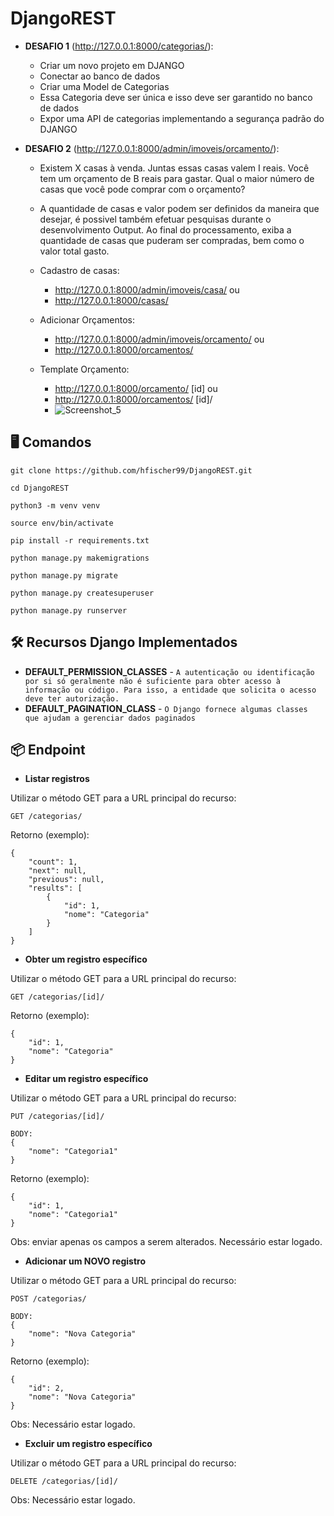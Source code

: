 # DjangoREST 
- **DESAFIO 1** (http://127.0.0.1:8000/categorias/):
  - Criar um novo projeto em DJANGO
  - Conectar ao banco de dados
  - Criar uma Model de Categorias
  - Essa Categoria deve ser única e isso deve ser garantido no banco de dados
  - Expor uma API de categorias implementando a segurança padrão do DJANGO


- **DESAFIO 2** (http://127.0.0.1:8000/admin/imoveis/orcamento/):
  - Existem X casas à venda. Juntas essas casas valem I reais. Você tem um orçamento de B reais para gastar. Qual o maior número de casas que você pode comprar com o orçamento?
  - A quantidade de casas e valor podem ser definidos da maneira que desejar, é possivel também efetuar pesquisas durante o desenvolvimento
Output. Ao final do processamento, exiba a quantidade de casas que puderam ser compradas, bem como o valor total gasto.
  

  - Cadastro de casas: 
    - http://127.0.0.1:8000/admin/imoveis/casa/ ou
    - http://127.0.0.1:8000/casas/
  - Adicionar Orçamentos: 
    - http://127.0.0.1:8000/admin/imoveis/orcamento/ ou 
    - http://127.0.0.1:8000/orcamentos/
  - Template Orçamento: 
    - http://127.0.0.1:8000/orcamento/ [id]  ou 
    - http://127.0.0.1:8000/orcamentos/ [id]/
    - ![Screenshot_5](https://user-images.githubusercontent.com/43329377/159197709-65eab0be-7302-4321-91d1-0ab6efa19de4.png)



## 🖥️ Comandos
```
git clone https://github.com/hfischer99/DjangoREST.git
```
```
cd DjangoREST
```
```
python3 -m venv venv
```
```
source env/bin/activate
```
```
pip install -r requirements.txt
```
```
python manage.py makemigrations
```
```
python manage.py migrate
```
```
python manage.py createsuperuser
```
```
python manage.py runserver
```
## 🛠️ Recursos Django Implementados

- **DEFAULT_PERMISSION_CLASSES** - `A autenticação ou identificação por si só geralmente não é suficiente para obter acesso à informação ou código. Para isso, a entidade que solicita o acesso deve ter autorização.`
- **DEFAULT_PAGINATION_CLASS** - `O Django fornece algumas classes que ajudam a gerenciar dados paginados`

## 📦 Endpoint

-  **Listar registros**

Utilizar o método GET para a URL principal do recurso:

    GET /categorias/
   
Retorno (exemplo):

    {
        "count": 1,
        "next": null,
        "previous": null,
        "results": [
            {
                "id": 1,
                "nome": "Categoria"
            }
        ]
    }

-  **Obter um registro específico**

Utilizar o método GET para a URL principal do recurso:

    GET /categorias/[id]/
   
Retorno (exemplo):

    {
	    "id": 1,
	    "nome": "Categoria"
    }

-  **Editar um registro específico**

Utilizar o método GET para a URL principal do recurso:

    PUT /categorias/[id]/

    BODY:
    {
        "nome": "Categoria1"
    }
   
Retorno (exemplo):

    {
	    "id": 1,
	    "nome": "Categoria1"
    }

Obs: enviar apenas os campos a serem alterados. Necessário estar logado.

-  **Adicionar um NOVO registro**

Utilizar o método GET para a URL principal do recurso:

    POST /categorias/

    BODY:
    {
        "nome": "Nova Categoria"
    }
   
Retorno (exemplo):

    {
	    "id": 2,
	    "nome": "Nova Categoria"
    }

Obs: Necessário estar logado.

-  **Excluir um registro específico**

Utilizar o método GET para a URL principal do recurso:

    DELETE /categorias/[id]/

Obs: Necessário estar logado.
